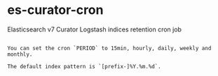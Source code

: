# es-curator-cron

Elasticsearch v7 Curator Logstash indices retention cron job


```

You can set the cron `PERIOD` to 15min, hourly, daily, weekly and monthly.

The default index pattern is `[prefix-]%Y.%m.%d`.

